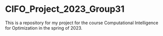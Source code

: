 # CIFO_Project_2023_Group31
This is a repository for my project for the course Computational Intelligence for Optimization in the spring of 2023. 
